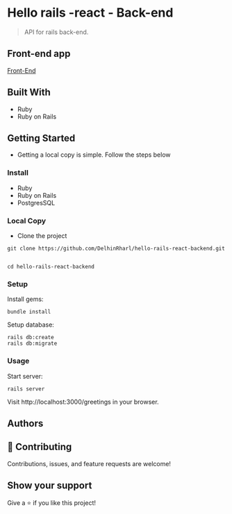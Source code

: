 # Hello rails -react - Back-end

> API for rails back-end.

## Front-end app

[Front-End](https://github.com/DelhinRharl/hello-rails-react-frontend)

## Built With

- Ruby
- Ruby on Rails

## Getting Started

- Getting a local copy is simple. Follow the steps below

### Install

- Ruby
- Ruby on Rails
- PostgresSQL

### Local Copy

- Clone the project

```
git clone https://github.com/DelhinRharl/hello-rails-react-backend.git


cd hello-rails-react-backend

```

### Setup

Install gems:

```
bundle install
```

Setup database:

```
rails db:create
rails db:migrate
```

### Usage

Start server:

```
rails server
```

Visit http://localhost:3000/greetings in your browser.

## Authors



## 🤝 Contributing

Contributions, issues, and feature requests are welcome!

## Show your support

Give a ⭐️ if you like this project!
